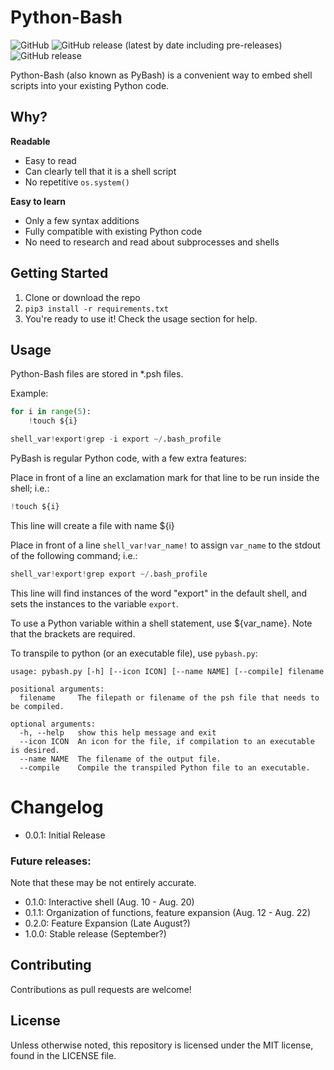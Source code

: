 # Python-Bash

![GitHub](https://img.shields.io/github/license/appleplectic/python-bash?style=for-the-badge)
![GitHub release (latest by date including pre-releases)](https://img.shields.io/github/v/release/appleplectic/python-bash?include_prereleases&style=for-the-badge)
![GitHub release](https://img.shields.io/github/v/release/appleplectic/python-bash?style=for-the-badge)

Python-Bash (also known as PyBash) is a convenient way to embed shell scripts into your existing Python code.


## Why?

**Readable**
- Easy to read
- Can clearly tell that it is a shell script
- No repetitive `os.system()`

**Easy to learn**
- Only a few syntax additions
- Fully compatible with existing Python code
- No need to research and read about subprocesses and shells

## Getting Started

1. Clone or download the repo
2. `pip3 install -r requirements.txt`
3. You're ready to use it! Check the usage section for help.

## Usage

Python-Bash files are stored in *.psh files.

Example:

```python
for i in range(5):
    !touch ${i}

shell_var!export!grep -i export ~/.bash_profile
```


PyBash is regular Python code, with a few extra features:


Place in front of a line an exclamation mark for that line to be run inside the shell; i.e.:

```python
!touch ${i}
```

This line will create a file with name ${i}


Place in front of a line `shell_var!var_name!` to assign `var_name` to the stdout of the following command; i.e.:

```python
shell_var!export!grep export ~/.bash_profile
```

This line will find instances of the word "export" in the default shell, and sets the instances to the variable `export`.


To use a Python variable within a shell statement, use ${var_name}. Note that the brackets are required.


To transpile to python (or an executable file), use `pybash.py`:
```
usage: pybash.py [-h] [--icon ICON] [--name NAME] [--compile] filename

positional arguments:
  filename     The filepath or filename of the psh file that needs to be compiled.

optional arguments:
  -h, --help   show this help message and exit
  --icon ICON  An icon for the file, if compilation to an executable is desired.
  --name NAME  The filename of the output file.
  --compile    Compile the transpiled Python file to an executable.
```

# Changelog

- 0.0.1: Initial Release

### Future releases:

Note that these may be not entirely accurate.

- 0.1.0: Interactive shell (Aug. 10 - Aug. 20)
- 0.1.1: Organization of functions, feature expansion (Aug. 12 - Aug. 22)
- 0.2.0: Feature Expansion (Late August?)
- 1.0.0: Stable release (September?)


## Contributing

Contributions as pull requests are welcome!


## License

Unless otherwise noted, this repository is licensed under the MIT license, found in the LICENSE file.
